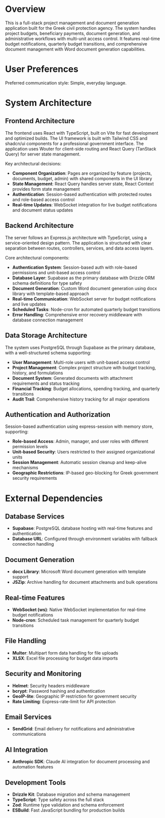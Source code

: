 # Overview

This is a full-stack project management and document generation application built for the Greek civil protection agency. The system handles project budgets, beneficiary payments, document generation, and administrative workflows with multi-unit access control. It features real-time budget notifications, quarterly budget transitions, and comprehensive document management with Word document generation capabilities.

# User Preferences

Preferred communication style: Simple, everyday language.

# System Architecture

## Frontend Architecture
The frontend uses React with TypeScript, built on Vite for fast development and optimized builds. The UI framework is built with Tailwind CSS and shadcn/ui components for a professional government interface. The application uses Wouter for client-side routing and React Query (TanStack Query) for server state management.

Key architectural decisions:
- **Component Organization**: Pages are organized by feature (projects, documents, budget, admin) with shared components in the UI library
- **State Management**: React Query handles server state, React Context provides form state management
- **Authentication**: Session-based authentication with protected routes and role-based access control
- **Real-time Updates**: WebSocket integration for live budget notifications and document status updates

## Backend Architecture
The server follows an Express.js architecture with TypeScript, using a service-oriented design pattern. The application is structured with clear separation between routes, controllers, services, and data access layers.

Core architectural components:
- **Authentication System**: Session-based auth with role-based permissions and unit-based access control
- **Database Layer**: Supabase as the primary database with Drizzle ORM schema definitions for type safety
- **Document Generation**: Custom Word document generation using docx library with template-based approach
- **Real-time Communication**: WebSocket server for budget notifications and live updates
- **Scheduled Tasks**: Node-cron for automated quarterly budget transitions
- **Error Handling**: Comprehensive error recovery middleware with database connection management

## Data Storage Architecture
The system uses PostgreSQL through Supabase as the primary database, with a well-structured schema supporting:

- **User Management**: Multi-role users with unit-based access control
- **Project Management**: Complex project structure with budget tracking, history, and formulations
- **Document System**: Generated documents with attachment requirements and status tracking
- **Financial Tracking**: Budget allocations, spending tracking, and quarterly transitions
- **Audit Trail**: Comprehensive history tracking for all major operations

## Authentication and Authorization
Session-based authentication using express-session with memory store, supporting:
- **Role-based Access**: Admin, manager, and user roles with different permission levels
- **Unit-based Security**: Users restricted to their assigned organizational units
- **Session Management**: Automatic session cleanup and keep-alive mechanisms
- **Geographic Restrictions**: IP-based geo-blocking for Greek government security requirements

# External Dependencies

## Database Services
- **Supabase**: PostgreSQL database hosting with real-time features and authentication
- **Database URL**: Configured through environment variables with fallback connection handling

## Document Generation
- **docx Library**: Microsoft Word document generation with template support
- **JSZip**: Archive handling for document attachments and bulk operations

## Real-time Features
- **WebSocket (ws)**: Native WebSocket implementation for real-time budget notifications
- **Node-cron**: Scheduled task management for quarterly budget transitions

## File Handling
- **Multer**: Multipart form data handling for file uploads
- **XLSX**: Excel file processing for budget data imports

## Security and Monitoring
- **Helmet**: Security headers middleware
- **bcrypt**: Password hashing and authentication
- **GeoIP-lite**: Geographic IP restriction for government security
- **Rate Limiting**: Express-rate-limit for API protection

## Email Services
- **SendGrid**: Email delivery for notifications and administrative communications

## AI Integration
- **Anthropic SDK**: Claude AI integration for document processing and automation features

## Development Tools
- **Drizzle Kit**: Database migration and schema management
- **TypeScript**: Type safety across the full stack
- **Zod**: Runtime type validation and schema enforcement
- **ESBuild**: Fast JavaScript bundling for production builds